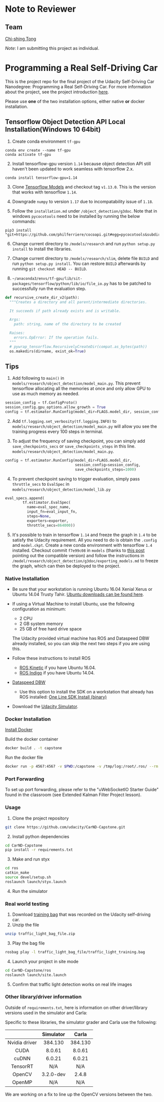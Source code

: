 # Note to Reviewer

## Team
[Chi-shing Tong](cstong@umich.edu)

_Note_: I am submitting this project as individual.

# Programming a Real Self-Driving Car

This is the project repo for the final project of the Udacity Self-Driving Car Nanodegree: Programming a Real Self-Driving Car. For more information about the project, see the project introduction [here](https://classroom.udacity.com/nanodegrees/nd013/parts/6047fe34-d93c-4f50-8336-b70ef10cb4b2/modules/e1a23b06-329a-4684-a717-ad476f0d8dff/lessons/462c933d-9f24-42d3-8bdc-a08a5fc866e4/concepts/5ab4b122-83e6-436d-850f-9f4d26627fd9).

Please use **one** of the two installation options, either native **or** docker installation.

## Tensorflow Object Detection API Local Installation(Windows 10 64bit)

1. Create conda environment `tf-gpu`

``` shell
conda env create --name tf-gpu
conda activate tf-gpu
```

2. Install tensorflow-gpu version `1.14` because object detection API still haven't been updated to work seamless with tensorflow 2.x.

``` shell
conda install tensorflow-gpu=1.14
```

3. Clone [Tensorflow Models](https://github.com/tensorflow/models.git) and checkout tag `v1.13.0`. This is the version that works with tensorflow `1.14`.

4. Downgrade `numpy` to version `1.17` due to incompatability issue of `1.18`.

5. Follow the `installation.md` under `/object_detection/g3doc`. Note that in windows `pycocotools` need to be installed by running the below commands:

``` shell
pip3 install "git+https://github.com/philferriere/cocoapi.git#egg=pycocotools&subdirectory=PythonAPI"
```

6. Change current directory to `/models/research` and run `python setup.py install` to install the libraries.

7. Change current directory to `/models/research/slim`, delete file `BUILD` and run `python setup.py install`. You can restore `BUILD` afterwards by running `git checkout HEAD -- BUILD`.

8. `~/anaconda3/envs/tf-gpu/lib/sit-packages/tensorflow/python/lib/io/file_io.py` has to be patched to successfully run the evaluation step.

``` python
def recursive_create_dir_v2(path):
  """Creates a directory and all parent/intermediate directories.

  It succeeds if path already exists and is writable.

  Args:
    path: string, name of the directory to be created

  Raises:
    errors.OpError: If the operation fails.
  """
  # pywrap_tensorflow.RecursivelyCreateDir(compat.as_bytes(path))
  os.makedirs(dirname, exist_ok=True)
```

## Tips

1. Add following to `main()` in `models/research/object_detection/model_main.py`. This prevent tensorflow allocating all the memories at once and only allow GPU to use as much memory as needed.

``` python
session_config = tf.ConfigProto()
session_config.gpu_options.allow_growth = True
config = tf.estimator.RunConfig(model_dir=FLAGS.model_dir, session_config=session_config)
```

2. Add `tf.logging.set_verbosity(tf.logging.INFO)` to `models/research/object_detection/model_main.py` will allow you see the training progress every 100 steps in terminal.

3. To adjust the frequency of saving checkpoint, you can simply add `save_checkpoints_secs` or `save_checkpoints_steps` in this line.
`models/research/object_detection/model_main.py`.

``` python
config = tf.estimator.RunConfig(model_dir=FLAGS.model_dir, 
                                session_config=session_config,
                                save_checkpoints_steps=1000)
```

4. To prevent checkpoint saving to trigger evaluation, simply pass `throttle_secs` to `EvalSpec` in `models/research/object_detection/model_lib.py`

``` python
eval_specs.append(
        tf.estimator.EvalSpec(
          name=eval_spec_name,
          input_fn=eval_input_fn,
          steps=None,
          exporters=exporter,
          throttle_secs=864000))
```
5. It's possible to train in tensorflow `1.14` and freeze the graph in `1.4` to be satisfy the Udacity requirement. All you need to do is obtain the `.config` and `model.ckpt`. Create a new conda environment with tensorflow `1.4` installed. Checkout commit `f7e99c08` in `models` (thanks to [this post](https://github.com/alex-lechner/Traffic-Light-Classification) pointing out the compatible version) and follow the instructions in `/model/research/object_detection/g3doc/exporting_models.md` to freeze the graph, which can then be deployed to the project.

### Native Installation

* Be sure that your workstation is running Ubuntu 16.04 Xenial Xerus or Ubuntu 14.04 Trusty Tahir. [Ubuntu downloads can be found here](https://www.ubuntu.com/download/desktop).
* If using a Virtual Machine to install Ubuntu, use the following configuration as minimum:
  * 2 CPU
  * 2 GB system memory
  * 25 GB of free hard drive space

  The Udacity provided virtual machine has ROS and Dataspeed DBW already installed, so you can skip the next two steps if you are using this.

* Follow these instructions to install ROS
  * [ROS Kinetic](http://wiki.ros.org/kinetic/Installation/Ubuntu) if you have Ubuntu 16.04.
  * [ROS Indigo](http://wiki.ros.org/indigo/Installation/Ubuntu) if you have Ubuntu 14.04.
* [Dataspeed DBW](https://bitbucket.org/DataspeedInc/dbw_mkz_ros)
  * Use this option to install the SDK on a workstation that already has ROS installed: [One Line SDK Install (binary)](https://bitbucket.org/DataspeedInc/dbw_mkz_ros/src/81e63fcc335d7b64139d7482017d6a97b405e250/ROS_SETUP.md?fileviewer=file-view-default)
* Download the [Udacity Simulator](https://github.com/udacity/CarND-Capstone/releases).

### Docker Installation
[Install Docker](https://docs.docker.com/engine/installation/)

Build the docker container
```bash
docker build . -t capstone
```

Run the docker file
```bash
docker run -p 4567:4567 -v $PWD:/capstone -v /tmp/log:/root/.ros/ --rm -it capstone
```

### Port Forwarding
To set up port forwarding, please refer to the "uWebSocketIO Starter Guide" found in the classroom (see Extended Kalman Filter Project lesson).

### Usage

1. Clone the project repository
```bash
git clone https://github.com/udacity/CarND-Capstone.git
```

2. Install python dependencies
```bash
cd CarND-Capstone
pip install -r requirements.txt
```
3. Make and run styx
```bash
cd ros
catkin_make
source devel/setup.sh
roslaunch launch/styx.launch
```
4. Run the simulator

### Real world testing
1. Download [training bag](https://s3-us-west-1.amazonaws.com/udacity-selfdrivingcar/traffic_light_bag_file.zip) that was recorded on the Udacity self-driving car.
2. Unzip the file
```bash
unzip traffic_light_bag_file.zip
```
3. Play the bag file
```bash
rosbag play -l traffic_light_bag_file/traffic_light_training.bag
```
4. Launch your project in site mode
```bash
cd CarND-Capstone/ros
roslaunch launch/site.launch
```
5. Confirm that traffic light detection works on real life images

### Other library/driver information
Outside of `requirements.txt`, here is information on other driver/library versions used in the simulator and Carla:

Specific to these libraries, the simulator grader and Carla use the following:

|        | Simulator | Carla  |
| :-----------: |:-------------:| :-----:|
| Nvidia driver | 384.130 | 384.130 |
| CUDA | 8.0.61 | 8.0.61 |
| cuDNN | 6.0.21 | 6.0.21 |
| TensorRT | N/A | N/A |
| OpenCV | 3.2.0-dev | 2.4.8 |
| OpenMP | N/A | N/A |

We are working on a fix to line up the OpenCV versions between the two.
